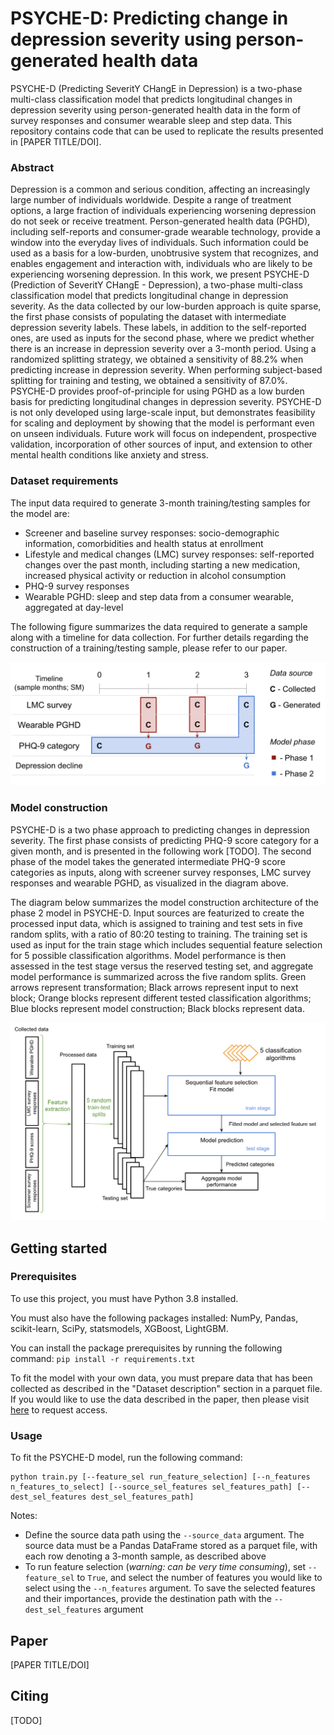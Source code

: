 # PSYCHE-D: Predicting change in depression severity using person-generated health data

PSYCHE-D (Predicting SeveritY CHangE in Depression) is a two-phase multi-class classification model that predicts longitudinal changes in depression severity using person-generated health data in the form of survey responses and consumer wearable sleep and step data. This repository contains code that can be used to replicate the results presented in [PAPER TITLE/DOI].

### Abstract

Depression is a common and serious condition, affecting an increasingly large number of individuals worldwide. Despite a range of treatment options, a large fraction of individuals experiencing worsening depression do not seek or receive treatment.
Person-generated health data (PGHD), including self-reports and consumer-grade wearable technology, provide a window into the everyday lives of individuals. Such information could be used as a basis for a low-burden, unobtrusive system that recognizes, and enables engagement and interaction with, individuals who are likely to be experiencing worsening depression. In this work, we present PSYCHE-D (Prediction of SeveritY CHangE - Depression), a two-phase multi-class classification model that predicts longitudinal change in depression severity. As the data collected by our low-burden approach is quite sparse, the first phase consists of populating the dataset with intermediate depression severity labels. These labels, in addition to the self-reported ones, are used as inputs for the second phase, where we predict whether there is an increase in depression severity over a 3-month period. Using a randomized splitting strategy, we obtained a sensitivity of 88.2% when predicting increase in depression severity. When performing subject-based splitting for training and testing, we obtained a sensitivity of 87.0%.
PSYCHE-D provides proof-of-principle for using PGHD as a low burden basis for predicting longitudinal changes in depression severity. PSYCHE-D is not only developed using large-scale input, but demonstrates feasibility for scaling and deployment by showing that the model is performant even on unseen individuals. Future work will focus on independent, prospective validation, incorporation of other sources of input, and extension to other mental health conditions like anxiety and stress.

### Dataset requirements

The input data required to generate 3-month training/testing samples for the model are:

- Screener and baseline survey responses: socio-demographic information, comorbidities and health status at enrollment
- Lifestyle and medical changes (LMC) survey responses: self-reported changes over the past month, including starting a new medication, increased physical activity or reduction in alcohol consumption
- PHQ-9 survey responses
- Wearable PGHD: sleep and step data from a consumer wearable, aggregated at day-level

The following figure summarizes the data required to generate a sample along with a timeline for data collection. For further details regarding the construction of a training/testing sample, please refer to our paper.

<p align="center">
  <img src="images/two_phase_model.png" width="700"/>
</p>

### Model construction

PSYCHE-D is a two phase approach to predicting changes in depression severity. The first phase consists of predicting PHQ-9 score category for a given month, and is presented in the following work [TODO]. The second phase of the model takes the generated intermediate PHQ-9 score categories as inputs, along with screener survey responses, LMC survey responses and wearable PGHD, as visualized in the diagram above.

The diagram below summarizes the model construction architecture of the phase 2 model in PSYCHE-D. Input sources are featurized to create the processed input data, which is assigned to training and test sets in five random splits, with a ratio of 80:20 testing to training. The training set is used as input for the train stage which includes sequential feature selection for 5 possible classification algorithms. Model performance is then assessed in the test stage versus the reserved testing set, and aggregate model performance is summarized across the five random splits. Green arrows represent transformation; Black arrows represent input to next block; Orange blocks represent different tested classification algorithms; Blue blocks represent model construction; Black blocks represent data.

<p align="center">
  <img src="images/model_construction.png" width="700"/>
</p>

## Getting started

### Prerequisites

To use this project, you must have Python 3.8 installed.

You must also have the following packages installed: NumPy, Pandas, scikit-learn, SciPy, statsmodels, XGBoost, LightGBM.

You can install the package prerequisites by running the following command: ```pip install -r requirements.txt```

To fit the model with your own data, you must prepare data that has been collected as described in the "Dataset description" section in a parquet file. If you would like to use the data described in the paper, then please visit [here](https://zenodo.org/record/5085146#.YPG_URMzYUE) to request access.

### Usage

To fit the PSYCHE-D model, run the following command:

```
python train.py [--feature_sel run_feature_selection] [--n_features n_features_to_select] [--source_sel_features sel_features_path] [--dest_sel_features dest_sel_features_path]
```

Notes:
- Define the source data path using the `--source_data` argument. The source data must be a Pandas DataFrame stored as a parquet file, with each row denoting a 3-month sample, as described above
- To run feature selection (_warning: can be very time consuming_), set `--feature_sel` to `True`, and select the number of features you would like to select using the `--n_features` argument. To save the selected features and their importances, provide the destination path with the `--dest_sel_features` argument

## Paper

[PAPER TITLE/DOI]

## Citing

[TODO]
